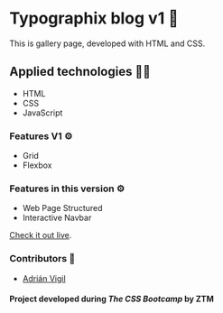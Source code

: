 # Typographix blog v1 🚀

This is gallery page, developed with HTML and CSS.

## Applied technologies 🧑‍💻

- HTML
- CSS
- JavaScript

### Features V1 ⚙️

- Grid
- Flexbox

### Features in this version ⚙️

- Web Page Structured
- Interactive Navbar

[Check it out live](https://insightvigil.github.io/typographix-v2).

### Contributors 🤝

- [Adrián Vigil](https://github.com/insightvigil)

#### Project developed during _The CSS Bootcamp_ by ZTM
